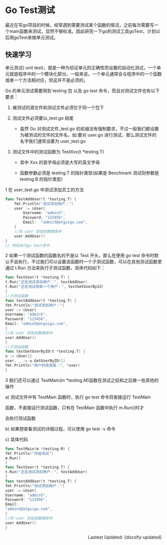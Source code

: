 # Go Test测试

最近在写go项目的时候，经常遇到需要测试某个函数的情况，之前每次需要写一个main函数来测试，显然不够标准。因此研究一下go的测试工具goTest，计划以后用goTest来做单元测试。

## 快速学习

单元测试( unit test)，就是一种为验证单元的正确性而设置的自动化测试，一个单元就是程序中的一个模块化部分。一般来说，一个单元通常会与程序中的一个函数或者一个方法相对应，但这并不是必须的。

Go 的单元测试需要用到 testing 包 以及 go test 命令，而且对测试文件也有以下要求：

1) 被测试的源文件和测试文件必须位于同一个包下

2) 测试文件必须要以_test.go 结尾
   
   + 虽然 Go 对测试文件_test.go 的前缀没有强制要求，不过一般我们都设置为被测试的文件的文件名，如:要对 user.go 进行测试，那么测试文件的 名字我们通常设置为 user_test.go

3) 测试文件中的测试函数为 TestXxx(t *testing.T)
   
   + 其中 Xxx 的首字母必须是大写的英文字母
   
   + 函数参数必须是 testing.T 的指针类型(如果是 Benchmark 测试则参数是testing.B 的指针类型)

1 在 user_test.go 中测试添加员工的方法

```go
func TestAddUser(t *testing.T) {
    fmt.Println("测试添加用户：")
    user := &User{
        Username: "admin3",
        Password: "123456",
        Email:  "admin3@atguigu.com",
    }
    //将 user 添加到数据库中
    user.AddUser()
}
// 然后执行go test命令
```

2 如果一个测试函数的函数名的不是以 Test 开头，那么在使用 go test 命令时默认不会执行，不过我们可以设置该函数时一个子测试函数，可以在其他测试函数里通过 t.Run 方法来执行子测试函数，具体代码如下：

```go
func TestUser(t *testing.T) {
t.Run("正在测试添加用户：", testAddUser)
t.Run("正在测试获取一个用户：", testGetUserById)
}
//子测试函数
func testAddUser(t *testing.T) {
fmt.Println("测试添加用户：")
user := &User{
Username: "admin5",
Password: "123456",
Email: "admin5@atguigu.com",
}
//将 user 添加到数据库中
user.AddUser()
}
//子测试函数
func testGetUserByID(t *testing.T) {
u := &User{}
user, _ := u.GetUserByID(1)
fmt.Println("用户的信息是：", *user)
}
```

3 我们还可以通过 TestMain(m *testing.M)函数在测试之前和之后做一些其他的操作

a) 测试文件中有 TestMain 函数时，执行 go test 命令将直接运行 TestMain

函数，不直接运行测试函数，只有在 TestMain 函数中执行 m.Run()时才

会执行测试函数

b) 如果想查看测试的详细过程，可以使用 go test -v 命令

c) 具体代码

```go
func TestMain(m *testing.M) {
fmt.Println("开始测试")
m.Run()
}
func TestUser(t *testing.T) {
t.Run("正在测试添加用户：", testAddUser)
}
func testAddUser(t *testing.T) {
fmt.Println("测试添加用户：")
user := &User{
Username: "admin5",
Password: "123456",
Email: 
"admin5@atguigu.com",
}
//将 user 添加到数据库中
user.AddUser()
}
```

<p style="text-align:right">Lastest Updated: {docsify-updated}</p>